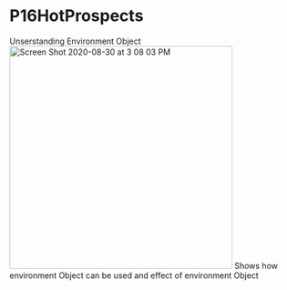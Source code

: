 # P16HotProspects
Unserstanding Environment Object
<img width="391" alt="Screen Shot 2020-08-30 at 3 08 03 PM" src="https://user-images.githubusercontent.com/4592215/91670512-251edc80-ead3-11ea-9ce2-fa901c448693.png">
Shows how environment Object can be used and effect of environment Object
